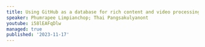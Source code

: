 ```yaml
---
title: Using GitHub as a database for rich content and video processing
speaker: Phumrapee Limpianchop; Thai Pangsakulyanont
youtube: i58lEAFqDlw
managed: true
published: '2023-11-17'
---
```

